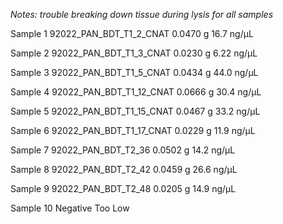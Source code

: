 *Notes: trouble breaking down tissue during lysis for all samples* 

Sample 1 
92022_PAN_BDT_T1_2_CNAT
0.0470 g
16.7 ng/μL

Sample 2
92022_PAN_BDT_T1_3_CNAT
0.0230 g
6.22 ng/μL

Sample 3
92022_PAN_BDT_T1_5_CNAT
0.0434 g
44.0 ng/μL

Sample 4
92022_PAN_BDT_T1_12_CNAT
0.0666 g
30.4 ng/μL

Sample 5 
92022_PAN_BDT_T1_15_CNAT
0.0467 g
33.2 ng/μL

Sample 6
92022_PAN_BDT_T1_17_CNAT
0.0229 g
11.9 ng/μL

Sample 7 
92022_PAN_BDT_T2_36
0.0502 g
14.2 ng/μL

Sample 8 
92022_PAN_BDT_T2_42
0.0459 g
26.6 ng/μL

Sample 9 
92022_PAN_BDT_T2_48
0.0205 g
14.9 ng/μL

Sample 10 
Negative 
Too Low 